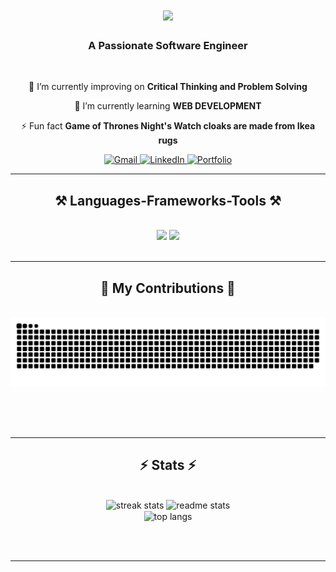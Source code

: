 

<h1 align="center">
    <img src="https://readme-typing-svg.herokuapp.com/?font=Righteous&size=35&center=true&vCenter=true&width=500&height=70&duration=4000&lines=Hi+There!+👋;+I'm+Wasif+Ali!;" />
</h1>
<h3 align="center">A Passionate Software Engineer </h3>

<br/>

<div align="center">
 
 🔭 I’m currently improving on **Critical Thinking and Problem Solving**
 
 🌱 I’m currently learning **WEB DEVELOPMENT**

⚡ Fun fact **Game of Thrones Night's Watch cloaks are made from Ikea rugs**


<p align="center">
  <a href="mailto:wasifali16103@gmail.com">
    <img src="https://img.shields.io/badge/GMAIL-D14836?style=for-the-badge&logo=gmail&logoColor=white" alt="Gmail" />
  </a>
  <a href="https://www.linkedin.com/in/wasif-ali-7693242a3">
    <img src="https://img.shields.io/badge/LINKEDIN-0077B5?style=for-the-badge&logo=linkedin&logoColor=white" alt="LinkedIn" />
  </a>
  <a href="https://new-portfolio-seven-vert.vercel.app/">
    <img src="https://img.shields.io/badge/PORTFOLIO-000000?style=for-the-badge&logo=firefox&logoColor=white" alt="Portfolio" />
  </a>
</p>


 
 <hr/>
 
<h2 align="center">⚒️ Languages-Frameworks-Tools ⚒️</h2>
<br/>
<div align="center">
    <img src="https://skillicons.dev/icons?i=react,bootstrap,html,css,vscode,github,tailwind,git,r" />
    <img src="https://skillicons.dev/icons?i=nodejs,python,javascript,mongodb,c,java,nextjs,mysql" /><br>
</div>



<br/>
<hr/>

<div align="center">
  <h2>🐍 My Contributions 🐍</h2>
  <br>
  <img alt="snake eating my contributions" src="https://raw.githubusercontent.com/salesp07/salesp07/output/github-contribution-grid-snake.svg" />
  
  <br/><br/><br/>
</div>

<hr/>

<h2 align="center">⚡ Stats ⚡</h2>
<br>
<div align=center>
  <img width=390 src="https://github-readme-streak-stats-salesp07.vercel.app/?user=wasifali2004&count_private=true&theme=react&border_radius=10" alt="streak stats"/>
  <img width=390 src="https://github-readme-stats-salesp07.vercel.app/api?username=wasifali2004&count_private=true&show_icons=true&theme=react&rank_icon=github&border_radius=10" alt="readme stats" />
  <br/>
  <img width=325 align="center" src="https://github-readme-stats-salesp07.vercel.app/api/top-langs/?username=wasifali2004&hide=HTML&langs_count=8&layout=compact&theme=react&border_radius=10&size_weight=0.5&count_weight=0.5&exclude_repo=github-readme-stats" alt="top langs" />
</div>


<br/><br/>

<hr/>
